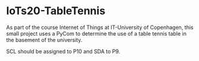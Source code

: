 # IoTs20-TableTennis

As part of the course Internet of Things at IT-University of Copenhagen, this small project uses a PyCom to determine the use of a table tennis table in the basement of the university.

SCL should be assigned to P10 and SDA to P9.
